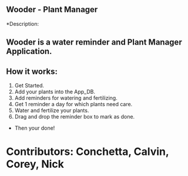 ## Wooder - Plant Manager 
*Description: 

## Wooder is a water reminder and Plant Manager Application. 

## How it works: 
1. Get Started. 
2. Add your plants into the App_DB.
3. Add reminders for watering and fertilizing.
4. Get 1 reminder a day for which plants need care. 
5. Water and fertilize your plants. 
6. Drag and drop the reminder box to mark as done.  

* Then your done! 

# Contributors: Conchetta, Calvin, Corey, Nick 